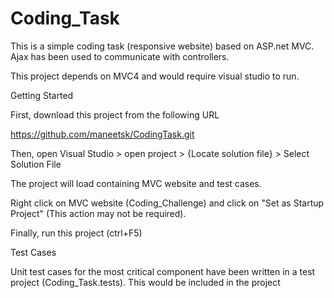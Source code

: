 # Coding_Task

This is a simple coding task (responsive website) based on ASP.net MVC. Ajax has been used to communicate with controllers. 

This project depends on MVC4 and would require visual studio to run.

Getting Started

First, download this project from the following URL

https://github.com/maneetsk/CodingTask.git

Then, open Visual Studio > open project > {Locate solution file} > Select Solution File 

The project will load containing MVC website and test cases.

Right click on MVC website (Coding_Challenge) and click on "Set as Startup Project" (This action may not be required).

Finally, run this project (ctrl+F5)

Test Cases

Unit test cases for the most critical component have been written in a test project (Coding_Task.tests). This would be included in the project
